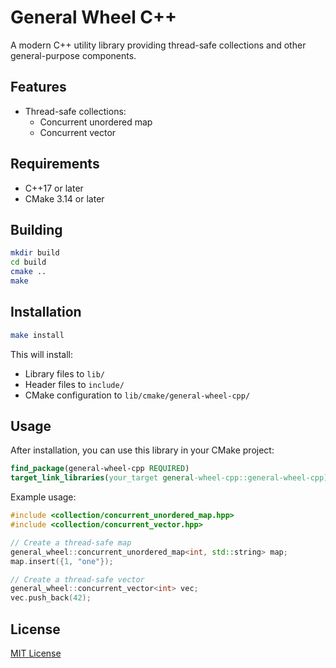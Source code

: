 # General Wheel C++

A modern C++ utility library providing thread-safe collections and other general-purpose components.

## Features

- Thread-safe collections:
  - Concurrent unordered map
  - Concurrent vector 

## Requirements

- C++17 or later
- CMake 3.14 or later

## Building

```bash
mkdir build
cd build
cmake ..
make
```

## Installation

```bash
make install
```

This will install:
- Library files to `lib/`
- Header files to `include/`
- CMake configuration to `lib/cmake/general-wheel-cpp/`

## Usage

After installation, you can use this library in your CMake project:

```cmake
find_package(general-wheel-cpp REQUIRED)
target_link_libraries(your_target general-wheel-cpp::general-wheel-cpp)
```

Example usage:

```cpp
#include <collection/concurrent_unordered_map.hpp>
#include <collection/concurrent_vector.hpp>

// Create a thread-safe map
general_wheel::concurrent_unordered_map<int, std::string> map;
map.insert({1, "one"});

// Create a thread-safe vector
general_wheel::concurrent_vector<int> vec;
vec.push_back(42);
```



## License

[MIT License](LICENSE)